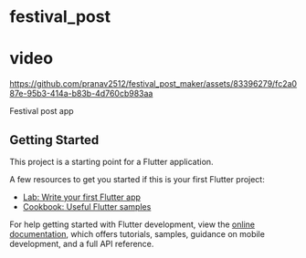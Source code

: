 # festival_post
# video


https://github.com/pranav2512/festival_post_maker/assets/83396279/fc2a087e-95b3-414a-b83b-4d760cb983aa



Festival post app

## Getting Started

This project is a starting point for a Flutter application.

A few resources to get you started if this is your first Flutter project:

- [Lab: Write your first Flutter app](https://docs.flutter.dev/get-started/codelab)
- [Cookbook: Useful Flutter samples](https://docs.flutter.dev/cookbook)

For help getting started with Flutter development, view the
[online documentation](https://docs.flutter.dev/), which offers tutorials,
samples, guidance on mobile development, and a full API reference.
